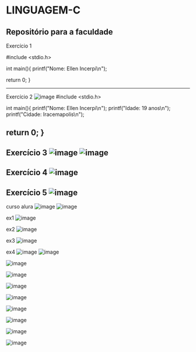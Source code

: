 # LINGUAGEM-C
Repositório para a faculdade
-----------------------------------------------

Exercício 1

#include <stdio.h>

int main(){
    printf("Nome: Ellen Incerpi\n");
		

	
return 0;
}

-------------------------------------------
Exercício 2
![image](https://github.com/user-attachments/assets/d5b5a409-2bfa-45d0-bfce-6b63c090dbe7)
#include <stdio.h>

int main(){
    printf("Nome: Ellen Incerpi\n");
	printf("Idade: 19 anos\n");
	printf("Cidade: Iracemapolis\n");	

	
return 0;
}
-----------------------------

Exercício 3
![image](https://github.com/user-attachments/assets/226a8d9e-8f93-4f2c-a443-5a2022f3a577)
![image](https://github.com/user-attachments/assets/c30eff43-f02d-44b4-a9e6-0ed0d83b3105)
--------------------------
Exercício 4
![image](https://github.com/user-attachments/assets/d672d73d-1e76-4e07-b26d-eb574e33e6ad)
------------------------------------
Exercício 5
![image](https://github.com/user-attachments/assets/15e0b92a-997a-49e3-9390-0ce76fa3c8a5)
-------------------------

curso alura
![image](https://github.com/user-attachments/assets/21658992-1f1e-486c-a171-e6b8c925d679)
![image](https://github.com/user-attachments/assets/91a082b5-333c-4c15-bece-53bac3458080)


ex1
![image](https://github.com/user-attachments/assets/d76257e2-56d2-486b-a6c0-c3a2a880e9cd)

ex2
![image](https://github.com/user-attachments/assets/43b6d42a-a110-481c-bd1d-ebacf5e713cc)

ex3
![image](https://github.com/user-attachments/assets/5b75fe59-599b-4685-b691-3057eb63c8e6)

ex4
![image](https://github.com/user-attachments/assets/3a267f76-7d92-49ef-99a2-af49c9cedb4f)
![image](https://github.com/user-attachments/assets/74371971-c471-4c3b-b69b-2cd82b1e57cf)





![image](https://github.com/user-attachments/assets/4163e461-27d4-4ccb-a03f-ec26021f29ee)


![image](https://github.com/user-attachments/assets/91b596f4-7f7d-41a1-a6d9-f352b0662966)


![image](https://github.com/user-attachments/assets/94399356-9b8c-4f3c-86df-c4d5489570da)

![image](https://github.com/user-attachments/assets/8c3de044-1dc8-4afe-8197-51fb220ad576)


![image](https://github.com/user-attachments/assets/2359298b-b077-4d11-9afa-6c5bc1acb628)

![image](https://github.com/user-attachments/assets/25cab73c-cca7-403c-a0c2-a89f04457c23)

![image](https://github.com/user-attachments/assets/0307a3a3-3470-4a36-ac99-4c0e847fefa9)


![image](https://github.com/user-attachments/assets/6b636985-60af-4b90-8d02-66cd1f27648a)





